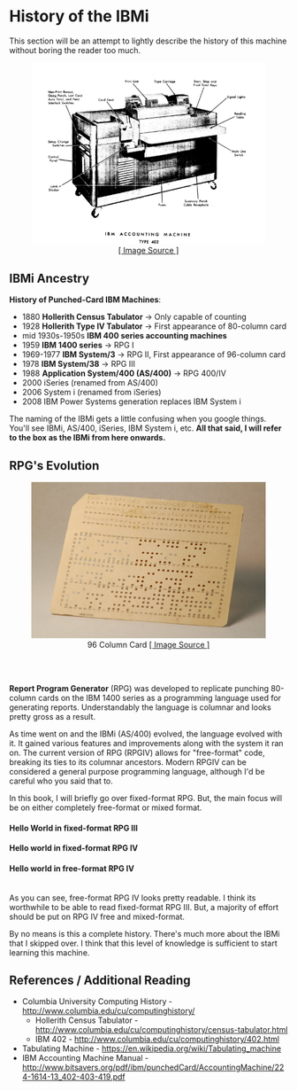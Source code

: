 # History of the IBMi


This section will be an attempt to lightly describe the history of this machine without boring the reader too much.


<figure align="center">
	<img src="_assets/ibmi-03.PNG" alt="IBM 400 series Accounting machine" />
	<figcaption align="center">
		<a href="http://www.bitsavers.org/pdf/ibm/punchedCard/AccountingMachine/224-1614-13_402-403-419.pdf">
			[ Image Source ]
		</a>
	</figcaption>
</figure>


## IBMi Ancestry

**History of Punched-Card IBM Machines**:
* 1880 **Hollerith Census Tabulator** → Only capable of counting
* 1928 **Hollerith Type IV Tabulator** → First appearance of 80-column card
* mid 1930s-1950s **IBM 400 series accounting machines**
* 1959 **IBM 1400 series** → RPG I
* 1969-1977 **IBM System/3** → RPG II, First appearance of 96-column card
* 1978 **IBM System/38** → RPG III
* 1988 **Application System/400 (AS/400)** → RPG 400/IV
* 2000 iSeries (renamed from AS/400)
* 2006 System i (renamed from iSeries)
* 2008 IBM Power Systems generation replaces IBM System i

The naming of the IBMi gets a little confusing when you google things. You'll see IBMi, AS/400, iSeries, IBM System i, etc.
**All that said, I will refer to the box as the IBMi from here onwards.**


## RPG's Evolution

<figure align="center">
	<img src="_assets/ibmi-04.jpg" alt="96 Column Card" />
	<figcaption align="center">
		96 Column Card
		<a href="https://www.flickr.com/photos/tubetime/3492103709/in/photostream/">
			[ Image Source ]
		</a>
	</figcaption>
</figure>

<br><br>

**Report Program Generator** (RPG) was developed to replicate punching 80-column cards on the IBM 1400 series as 
a programming language used for generating reports. Understandably the language is columnar and looks pretty gross as a result.

As time went on and the IBMi (AS/400) evolved, the language evolved with it. It gained various features and improvements along with
the system it ran on. The current version of RPG (RPGIV) allows for "free-format" code, breaking its ties to its columnar ancestors.
Modern RPGIV can be considered a general purpose programming language, although I'd be careful who you said that to.

In this book, I will briefly go over fixed-format RPG. But, the main focus will be on either completely free-format
or mixed format.


#### Hello World in fixed-format RPG III
<script src="https://embed.cacher.io/d8513cd10a31f941a1a245c10d7f1bf5235afb10.js?a=d6ff662387b87f72743a3071772e16d8&t=github_gist"></script>

#### Hello world in fixed-format RPG IV
<script src="https://embed.cacher.io/d25169d60e67f843aca941920b2c19f47f5dfd12.js?a=3f1696dc0713ee878e17fbbb600d9cf1&t=github_gist"></script>

#### Hello world in free-format RPG IV
<script src="https://embed.cacher.io/d80569830c30fc43aaf840c55f7b12af2b0ea943.js?a=7a41de3f55d2c3783ffe602ba90d7133&t=github_gist"></script>



<br>
As you can see, free-format RPG IV looks pretty readable. I think its worthwhile to be able to read fixed-format RPG III. But,
a majority of effort should be put on RPG IV free and mixed-format.


By no means is this a complete history. There's much more about the IBMi that I skipped over. 
I think that this level of knowledge is sufficient to start learning this machine.


## References / Additional Reading
* Columbia University Computing History - http://www.columbia.edu/cu/computinghistory/
  * Hollerith Census Tabulator - http://www.columbia.edu/cu/computinghistory/census-tabulator.html
  * IBM 402 - http://www.columbia.edu/cu/computinghistory/402.html
* Tabulating Machine - https://en.wikipedia.org/wiki/Tabulating_machine
* IBM Accounting Machine Manual - http://www.bitsavers.org/pdf/ibm/punchedCard/AccountingMachine/224-1614-13_402-403-419.pdf




